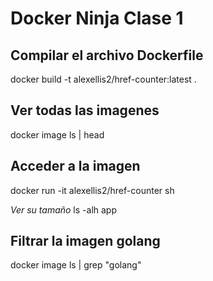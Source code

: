 # Docker Ninja Clase 1

## Compilar el archivo Dockerfile
docker build -t alexellis2/href-counter:latest .

## Ver todas las imagenes
docker image ls | head

## Acceder a la imagen
docker run -it alexellis2/href-counter sh

*Ver su tamaño* 
ls -alh app

## Filtrar la imagen golang
docker image ls | grep "golang"